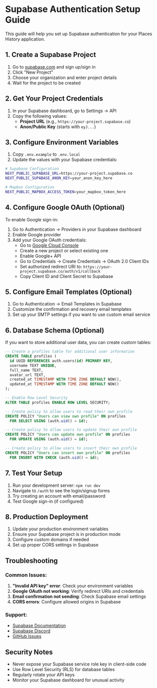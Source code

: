 # Supabase Authentication Setup Guide

This guide will help you set up Supabase authentication for your Places History application.

## 1. Create a Supabase Project

1. Go to [supabase.com](https://supabase.com) and sign up/sign in
2. Click "New Project"
3. Choose your organization and enter project details
4. Wait for the project to be created

## 2. Get Your Project Credentials

1. In your Supabase dashboard, go to Settings → API
2. Copy the following values:
   - **Project URL** (e.g., `https://your-project.supabase.co`)
   - **Anon/Public Key** (starts with `eyJ...`)

## 3. Configure Environment Variables

1. Copy `.env.example` to `.env.local`
2. Update the values with your Supabase credentials:

```bash
# Supabase Configuration
NEXT_PUBLIC_SUPABASE_URL=https://your-project.supabase.co
NEXT_PUBLIC_SUPABASE_ANON_KEY=your_anon_key_here

# Mapbox Configuration
NEXT_PUBLIC_MAPBOX_ACCESS_TOKEN=your_mapbox_token_here
```

## 4. Configure Google OAuth (Optional)

To enable Google sign-in:

1. Go to Authentication → Providers in your Supabase dashboard
2. Enable Google provider
3. Add your Google OAuth credentials:
   - Go to [Google Cloud Console](https://console.cloud.google.com/)
   - Create a new project or select existing one
   - Enable Google+ API
   - Go to Credentials → Create Credentials → OAuth 2.0 Client IDs
   - Set authorized redirect URI to: `https://your-project.supabase.co/auth/v1/callback`
   - Copy Client ID and Client Secret to Supabase

## 5. Configure Email Templates (Optional)

1. Go to Authentication → Email Templates in Supabase
2. Customize the confirmation and recovery email templates
3. Set up your SMTP settings if you want to use custom email service

## 6. Database Schema (Optional)

If you want to store additional user data, you can create custom tables:

```sql
-- Create a profiles table for additional user information
CREATE TABLE profiles (
  id UUID REFERENCES auth.users(id) PRIMARY KEY,
  username TEXT UNIQUE,
  full_name TEXT,
  avatar_url TEXT,
  created_at TIMESTAMP WITH TIME ZONE DEFAULT NOW(),
  updated_at TIMESTAMP WITH TIME ZONE DEFAULT NOW()
);

-- Enable Row Level Security
ALTER TABLE profiles ENABLE ROW LEVEL SECURITY;

-- Create policy to allow users to read their own profile
CREATE POLICY "Users can view own profile" ON profiles
  FOR SELECT USING (auth.uid() = id);

-- Create policy to allow users to update their own profile
CREATE POLICY "Users can update own profile" ON profiles
  FOR UPDATE USING (auth.uid() = id);

-- Create policy to allow users to insert their own profile
CREATE POLICY "Users can insert own profile" ON profiles
  FOR INSERT WITH CHECK (auth.uid() = id);
```

## 7. Test Your Setup

1. Run your development server: `npm run dev`
2. Navigate to `/auth` to see the login/signup forms
3. Try creating an account with email/password
4. Test Google sign-in (if configured)

## 8. Production Deployment

1. Update your production environment variables
2. Ensure your Supabase project is in production mode
3. Configure custom domains if needed
4. Set up proper CORS settings in Supabase

## Troubleshooting

### Common Issues:

1. **"Invalid API key" error**: Check your environment variables
2. **Google OAuth not working**: Verify redirect URIs and credentials
3. **Email confirmation not sending**: Check Supabase email settings
4. **CORS errors**: Configure allowed origins in Supabase

### Support:

- [Supabase Documentation](https://supabase.com/docs)
- [Supabase Discord](https://discord.supabase.com)
- [GitHub Issues](https://github.com/supabase/supabase/issues)

## Security Notes

- Never expose your Supabase service role key in client-side code
- Use Row Level Security (RLS) for database tables
- Regularly rotate your API keys
- Monitor your Supabase dashboard for unusual activity
